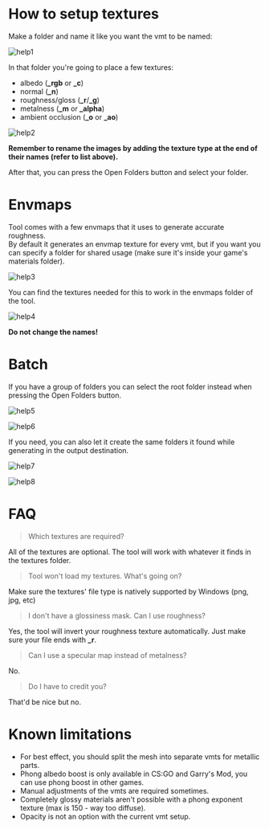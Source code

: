 # How to setup textures

Make a folder and name it like you want the vmt to be named:

![help1](https://cdn.discordapp.com/attachments/1137688979743981648/1137699742458056754/image.png)

In that folder you're going to place a few textures:

- albedo (**_rgb** or **_c**)
- normal (**_n**)
- roughness/gloss (**_r**/**_g**)
- metalness (**_m** or **_alpha**)
- ambient occlusion (**_o** or **_ao**)

![help2](https://cdn.discordapp.com/attachments/1137688979743981648/1137690447884603482/image.png)

**Remember to rename the images by adding the texture type at the end of their names (refer to list above).**

After that, you can press the Open Folders button and select your folder.


# Envmaps

Tool comes with a few envmaps that it uses to generate accurate roughness.  
By default it generates an envmap texture for every vmt, but if you want you can specify a folder for shared usage (make sure it's inside your game's materials folder).

![help3](https://cdn.discordapp.com/attachments/1137688979743981648/1137695819244511252/image.png)

You can find the textures needed for this to work in the envmaps folder of the tool.

![help4](https://cdn.discordapp.com/attachments/1137688979743981648/1137695457137664110/image.png)

**Do not change the names!**


# Batch

If you have a group of folders you can select the root folder instead when pressing the Open Folders button.

![help5](https://cdn.discordapp.com/attachments/1137688979743981648/1137700302947102720/image.png)

![help6](https://cdn.discordapp.com/attachments/1137688979743981648/1137700568886947970/image.png)

If you need, you can also let it create the same folders it found while generating in the output destination.

![help7](https://cdn.discordapp.com/attachments/1137688979743981648/1137701639189434368/image.png)

![help8](https://cdn.discordapp.com/attachments/1137688979743981648/1137702458978742312/image.png)


# FAQ

> Which textures are required?

All of the textures are optional. The tool will work with whatever it finds in the textures folder.


> Tool won't load my textures. What's going on?

Make sure the textures' file type is natively supported by Windows (png, jpg, etc)


> I don't have a glossiness mask. Can I use roughness?

Yes, the tool will invert your roughness texture automatically. Just make sure your file ends with **_r**.


> Can I use a specular map instead of metalness?

No.


> Do I have to credit you?

That'd be nice but no.

# Known limitations

- For best effect, you should split the mesh into separate vmts for metallic parts.  
- Phong albedo boost is only available in CS:GO and Garry's Mod, you can use phong boost in other games.  
- Manual adjustments of the vmts are required sometimes.
- Completely glossy materials aren't possible with a phong exponent texture (max is 150 - way too diffuse).
- Opacity is not an option with the current vmt setup.
